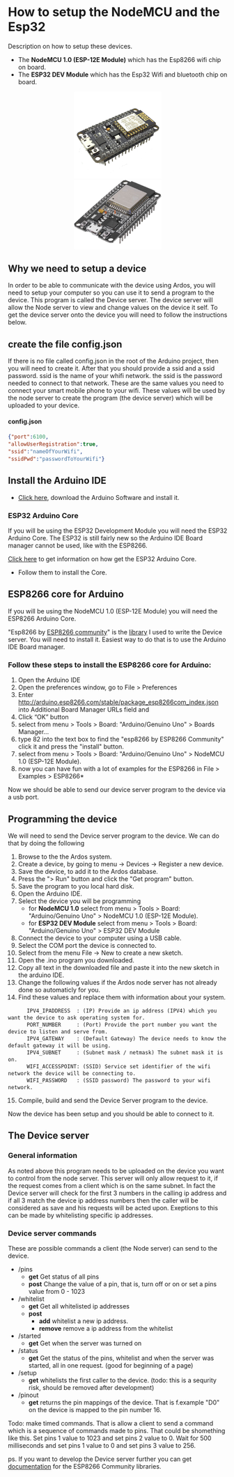# How to setup the NodeMCU and the Esp32
 Description on how to setup these devices.  
 - The **NodeMCU 1.0 (ESP-12E Module)** which has the Esp8266 wifi chip on board.
 - The **ESP32 DEV Module** which has the Esp32 Wifi and bluetooth chip on board.

<div style="text-align:center">
 <img src="images/esp8266.png" width="200" alt="The esp8266 module">
 <div width="100"> </div>
 <img src="images/esp32DevModule.PNG" width="200" alt="The esp8266 module">
</div>

## Why we need to setup a device
In order to be able to communicate with the device using Ardos, you will need to setup your computer so you can use it to send a program to the device.  This program is called the Device server.  The device server will allow the Node server to view and change values on the device it self.  To get the device server onto the device you will need to follow the instructions below.  

## create the file config.json
If there is no file called config.json in the root of the Arduino project, then you will need to create it.  After that you should provide a ssid and a ssid password.  ssid is the name of your whifi network.  the ssid is the password needed to connect to that network.  These are the same values you need to connect your smart mobile phone to your wifi. These values will be used by the node server to create the program (the device server) which will be uploaded to your device.

#### config.json
```json
{"port":6100,
"allowUserRegistration":true,
"ssid":"nameOfYourWifi",
"ssidPwd":"passwordToYourWifi"}
```

## Install the Arduino IDE
- [Click here](https://www.arduino.cc/en/Main/Software), download the Arduino Software and install it.

### ESP32 Arduino Core
If you will be using the ESP32 Development Module you will need the ESP32 Arduino Core.  The ESP32 is still fairly new so the Arduino IDE Board manager cannot be used, like with the ESP8266.

[Click here](https://learn.sparkfun.com/tutorials/esp32-thing-hookup-guide/installing-the-esp32-arduino-core) to get information on how get the ESP32 Arduino Core.
- Follow them to install the Core.

## ESP8266 core for Arduino
If you will be using the NodeMCU 1.0 (ESP-12E Module) you will need the ESP8266 Arduino Core.

"Esp8266 by [ESP8266 community](https://github.com/esp8266)" is the [library](https://github.com/esp8266/Arduino/tree/633e48f3aec5f1c3c11d4498fc90d378d49e6e9f/libraries/ESP8266WiFi/src) I used to write the Device server.  You will need to install it.  Easiest way to do that is to use the Arduino IDE Board manager.

### Follow these steps to install the ESP8266 core for Arduino:
 1. Open the Arduino IDE
 2. Open the preferences window, go to File > Preferences
 3. Enter http://arduino.esp8266.com/stable/package_esp8266com_index.json into Additional Board Manager URLs field and
 4. Click “OK” button
 5. select from menu > Tools > Board: "Arduino/Genuino Uno" > Boards Manager...
 6. type 82 into the text box to find the "esp8266 by ESP8266 Community" click it and press the "install" button.
 7. select from menu > Tools > Board: "Arduino/Genuino Uno" > NodeMCU 1.0 (ESP-12E Module).
 8. now you can have fun with a lot of examples for the ESP8266 in File > Examples > ESP8266*

Now we should be able to send our device server program to the device via a usb port. 

## Programming the device
We will need to send the Device server program to the device.  We can do that by doing the following
 1. Browse to the the Ardos system.
 2. Create a device, by going to menu -> Devices ->  Register a new device.
 3. Save the device, to add it to the Ardos database.
 4. Press the "> Run" button and click the "Get program" button.
 5. Save the program to you local hard disk. 
 6. Open the Arduino IDE.
 7. Select the device you will be programming
    - for **NodeMCU 1.0** select from menu > Tools > Board: "Arduino/Genuino Uno" > NodeMCU 1.0 (ESP-12E Module).
    - for **ESP32 DEV Module** select from menu > Tools > Board: "Arduino/Genuino Uno" > ESP32 DEV Module
 8. Connect the device to your computer using a USB cable.
 9. Select the COM port the device is connected to.
 10. Select from the menu File -> New to create a new sketch.
 11. Open the .ino program you downloaded.
 12. Copy all text in the downloaded file and paste it into the new sketch in the arduino IDE.
 13. Change the following values if the Ardos node server has not already done so automaticly for you. 
 14. Find these values and replace them with information about your system. 
 ```
       IPV4_IPADDRESS  : (IP) Provide an ip address (IPV4) which you want the device to ask operating system for.
       PORT_NUMBER     : (Port) Provide the port number you want the device to listen and serve from.
       IPV4_GATEWAY    : (Default Gateway) The device needs to know the default gateway it will be using.
       IPV4_SUBNET     : (Subnet mask / netmask) The subnet mask it is on.
       WIFI_ACCESSPOINT: (SSID) Service set identifier of the wifi network the device will be connecting to.
       WIFI_PASSWORD   : (SSID password) The password to your wifi network. 
```       
 15. Compile, build and send the Device Server program to the device.
  
  Now the device has been setup and you should be able to connect to it.


## The Device server

### General information
As noted above this program needs to be uploaded on the device you want to control from the node server.
This server will only allow request to it, if the request comes from a client which is on the same subnet. In fact the Device server will check for the first 3 numbers in the calling ip address and if all 3 match the device ip address numbers then the caller will be considered as save and his requests will be acted upon.  Exeptions to this can be made by whitelisting specific ip addresses.


### Device server commands
These are possible commands a client (the Node server) can send to the device. 

- /pins
  - __get__ Get status of all pins
  - __post__ Change the value of a pin, that is, turn off or on or set a pins value from 0 - 1023
- /whitelist
   - __get__ Get all whitelisted ip addresses
  - __post__ 
    - __add__ whitelist a new ip address.
    - __remove__ remove a ip address from the whitelist
- /started
    - __get__ Get when the server was turned on
- /status
    - __get__ Get the status of the pins, whitelist and when the server was started, all in one request.  (good for beginning of a page)
- /setup
  - __get__ whitelists the first caller to the device.  (todo: this is a sequrity risk, should be removed after development)
- /pinout
  - __get__ returns the pin mappings of the device.  That is f.example "D0" on the device is mapped to the pin number 16.

Todo: make timed commands.  That is allow a client to send a command which is a sequence of commands made to pins.  That could be shomething like this.  Set pins 1 value to 1023 and set pins 2 value to 0.  Wait for 500 milliseconds and set pins 1 value to 0 and set pins 3 value to 256.

ps.
If you want to develop the Device server further you can get [documentation](http://esp8266.github.io/Arduino/versions/2.2.0/doc/libraries.html) for the ESP8266 Community libraries. 


